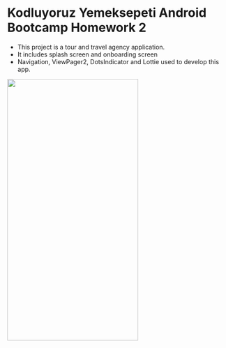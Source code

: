# Kodluyoruz Yemeksepeti Android Bootcamp Homework 2

- This project is a tour and travel agency application. 
- It includes splash screen and onboarding screen
- Navigation, ViewPager2, DotsIndicator and Lottie used to develop this app.
 
 

<img src=https://user-images.githubusercontent.com/32623046/125931778-1e7614bb-670a-4817-92d6-4d628c4e3ba0.gif  width="300" height="600"/> 

